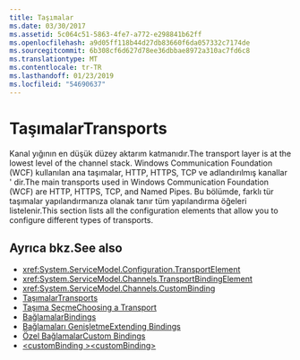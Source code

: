 ```yaml
---
title: Taşımalar
ms.date: 03/30/2017
ms.assetid: 5c064c51-5863-4fe7-a772-e298841b62ff
ms.openlocfilehash: a9d05ff118b44d27db83660f6da057332c7174de
ms.sourcegitcommit: 6b308cf6d627d78ee36dbbae8972a310ac7fd6c8
ms.translationtype: MT
ms.contentlocale: tr-TR
ms.lasthandoff: 01/23/2019
ms.locfileid: "54690637"
---
```

# <a name="transports"></a><span data-ttu-id="e9e97-102">Taşımalar</span><span class="sxs-lookup"><span data-stu-id="e9e97-102">Transports</span></span>
<span data-ttu-id="e9e97-103">Kanal yığının en düşük düzey aktarım katmanıdır.</span><span class="sxs-lookup"><span data-stu-id="e9e97-103">The transport layer is at the lowest level of the channel stack.</span></span> <span data-ttu-id="e9e97-104">Windows Communication Foundation (WCF) kullanılan ana taşımalar, HTTP, HTTPS, TCP ve adlandırılmış kanallar ' dir.</span><span class="sxs-lookup"><span data-stu-id="e9e97-104">The main transports used in Windows Communication Foundation (WCF) are HTTP, HTTPS, TCP, and Named Pipes.</span></span> <span data-ttu-id="e9e97-105">Bu bölümde, farklı tür taşımalar yapılandırmanıza olanak tanır tüm yapılandırma öğeleri listelenir.</span><span class="sxs-lookup"><span data-stu-id="e9e97-105">This section lists all the configuration elements that allow you to configure different types of transports.</span></span>  
  
## <a name="see-also"></a><span data-ttu-id="e9e97-106">Ayrıca bkz.</span><span class="sxs-lookup"><span data-stu-id="e9e97-106">See also</span></span>
- <xref:System.ServiceModel.Configuration.TransportElement>
- <xref:System.ServiceModel.Channels.TransportBindingElement>
- <xref:System.ServiceModel.Channels.CustomBinding>
- [<span data-ttu-id="e9e97-107">Taşımalar</span><span class="sxs-lookup"><span data-stu-id="e9e97-107">Transports</span></span>](../../../../../docs/framework/wcf/feature-details/transports.md)
- [<span data-ttu-id="e9e97-108">Taşıma Seçme</span><span class="sxs-lookup"><span data-stu-id="e9e97-108">Choosing a Transport</span></span>](../../../../../docs/framework/wcf/feature-details/choosing-a-transport.md)
- [<span data-ttu-id="e9e97-109">Bağlamalar</span><span class="sxs-lookup"><span data-stu-id="e9e97-109">Bindings</span></span>](../../../../../docs/framework/wcf/bindings.md)
- [<span data-ttu-id="e9e97-110">Bağlamaları Genişletme</span><span class="sxs-lookup"><span data-stu-id="e9e97-110">Extending Bindings</span></span>](../../../../../docs/framework/wcf/extending/extending-bindings.md)
- [<span data-ttu-id="e9e97-111">Özel Bağlamalar</span><span class="sxs-lookup"><span data-stu-id="e9e97-111">Custom Bindings</span></span>](../../../../../docs/framework/wcf/extending/custom-bindings.md)
- [<span data-ttu-id="e9e97-112">\<customBinding ></span><span class="sxs-lookup"><span data-stu-id="e9e97-112">\<customBinding></span></span>](../../../../../docs/framework/configure-apps/file-schema/wcf/custombinding.md)
